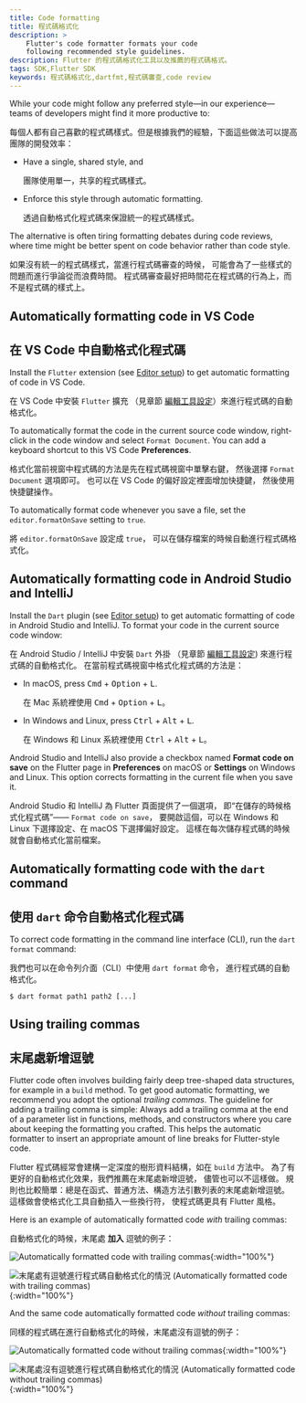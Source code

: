 ```yaml
---
title: Code formatting
title: 程式碼格式化
description: >
    Flutter's code formatter formats your code
    following recommended style guidelines.
description: Flutter 的程式碼格式化工具以及推薦的程式碼格式。
tags: SDK,Flutter SDK
keywords: 程式碼格式化,dartfmt,程式碼審查,code review
---
```



While your code might follow any preferred style&mdash;in our
experience&mdash;teams of developers might find it more productive to:

每個人都有自己喜歡的程式碼樣式。但是根據我們的經驗，下面這些做法可以提高團隊的開發效率：

* Have a single, shared style, and

  團隊使用單一，共享的程式碼樣式。

* Enforce this style through automatic formatting.
  
  透過自動格式化程式碼來保證統一的程式碼樣式。

The alternative is often tiring formatting debates during code reviews,
where time might be better spent on code behavior rather than code style.

如果沒有統一的程式碼樣式，當進行程式碼審查的時候，
可能會為了一些樣式的問題而進行爭論從而浪費時間。
程式碼審查最好把時間花在程式碼的行為上，而不是程式碼的樣式上。

## Automatically formatting code in VS Code

## 在 VS Code 中自動格式化程式碼

Install the `Flutter` extension (see
[Editor setup]({{site.url}}/get-started/editor))
to get automatic formatting of code in VS Code.

在 VS Code 中安裝 `Flutter` 擴充
（見章節 [編輯工具設定]({{site.url}}/get-started/editor)）來進行程式碼的自動格式化。

To automatically format the code in the current source code window,
right-click in the code window and select `Format Document`.
You can add a keyboard shortcut to this VS Code **Preferences**.

格式化當前視窗中程式碼的方法是先在程式碼視窗中單擊右鍵，
然後選擇 `Format Document` 選項即可。
也可以在 VS Code 的偏好設定裡面增加快捷鍵，
然後使用快捷鍵操作。

To automatically format code whenever you save a file, set the
`editor.formatOnSave` setting to `true`.

將 `editor.formatOnSave` 設定成 `true`，
可以在儲存檔案的時候自動進行程式碼格式化。

## Automatically formatting code in Android Studio and IntelliJ

Install the `Dart` plugin (see
[Editor setup]({{site.url}}/get-started/editor))
to get automatic formatting of code in Android Studio and IntelliJ.
To format your code in the current source code window:

在 Android Studio / IntelliJ 中安裝 `Dart` 外掛
（見章節 [編輯工具設定]({{site.url}}/get-started/editor))
來進行程式碼的自動格式化。
在當前程式碼視窗中格式化程式碼的方法是：

* In macOS,
  press <kbd>Cmd</kbd> + <kbd>Option</kbd> + <kbd>L</kbd>.

  在 Mac 系統裡使用 <kbd>Cmd</kbd> + <kbd>Option</kbd> + <kbd>L</kbd>。

* In Windows and Linux,
  press <kbd>Ctrl</kbd> + <kbd>Alt</kbd> + <kbd>L</kbd>.

  在 Windows 和 Linux 系統裡使用
  <kbd>Ctrl</kbd> + <kbd>Alt</kbd> + <kbd>L</kbd>。

Android Studio and IntelliJ also provide a checkbox named
**Format code on save** on the Flutter page in **Preferences**
on macOS or **Settings** on Windows and Linux.
This option corrects formatting in the current file when you save it.

Android Studio 和 IntelliJ 為 Flutter 頁面提供了一個選項，
即“在儲存的時候格式化程式碼”—— `Format code on save`，
要開啟這個，可以在 Windows 和 Linux 下選擇設定、在 macOS 下選擇偏好設定。
這樣在每次儲存程式碼的時候就會自動格式化當前檔案。

## Automatically formatting code with the `dart` command

## 使用 `dart` 命令自動格式化程式碼

To correct code formatting in the command line interface (CLI),
run the `dart format` command:

我們也可以在命令列介面（CLI）中使用 `dart format` 命令，
進行程式碼的自動格式化。

```terminal
$ dart format path1 path2 [...]
```

## Using trailing commas

## 末尾處新增逗號

Flutter code often involves building fairly deep tree-shaped data structures,
for example in a `build` method. To get good automatic formatting,
we recommend you adopt the optional *trailing commas*.
The guideline for adding a trailing comma is simple: Always
add a trailing comma at the end of a parameter list in
functions, methods, and constructors where you care about
keeping the formatting you crafted.
This helps the automatic formatter to insert an appropriate
amount of line breaks for Flutter-style code.

Flutter 程式碼經常會建構一定深度的樹形資料結構，如在 `build` 方法中。
為了有更好的自動格式化效果，我們推薦在末尾處新增逗號，
儘管也可以不這樣做。
規則也比較簡單：總是在函式、普通方法、構造方法引數列表的末尾處新增逗號。
這樣做會使格式化工具自動插入一些換行符，
使程式碼更具有 Flutter 風格。

Here is an example of automatically formatted code *with* trailing commas:

自動格式化的時候，末尾處 **加入** 逗號的例子：

![Automatically formatted code with trailing commas]({{site.url}}/assets/images/docs/tools/android-studio/trailing-comma-with.png){:width="100%"}

![末尾處有逗號進行程式碼自動格式化的情況 (Automatically formatted code with trailing commas)]({{site.url}}/assets/images/docs/tools/android-studio/trailing-comma-with.png){:width="100%"}

And the same code automatically formatted code *without* trailing commas:

同樣的程式碼在進行自動格式化的時候，末尾處沒有逗號的例子：

![Automatically formatted code without trailing commas]({{site.url}}/assets/images/docs/tools/android-studio/trailing-comma-without.png){:width="100%"}

![末尾處沒有逗號進行程式碼自動格式化的情況 (Automatically formatted code without trailing commas)]({{site.url}}/assets/images/docs/tools/android-studio/trailing-comma-without.png){:width="100%"}
